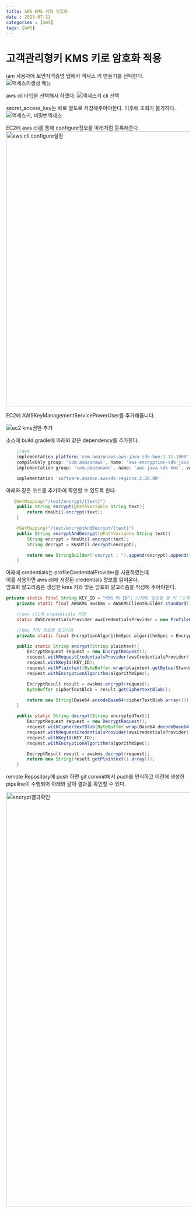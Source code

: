 ```yaml
---
title: AWS KMS 이용 암호화
date : 2023-07-21
categories : [AWS]
tags: [AWS]
---
```

# 고객관리형키 KMS 키로 암호화 적용

iam 사용자에 보안자격증명 탭에서 액세스 키 만들기를 선택한다.
![액세스키생성 메뉴](https://github.com/hyunhyun/hyunhyun.github.io/assets/18597515/28f279f9-1113-4091-91cb-812c168295a5)

aws cli 타입을 선택해서 하겠다.
![액세스키 cli 선택](https://github.com/hyunhyun/hyunhyun.github.io/assets/18597515/48e3980c-5095-4b2c-8491-32856f1e4117)

secret_access_key는 바로 별도로 저장해주어야한다. 이후에 조회가 불가하다.
![액세스키, 비밀번엑세스](https://github.com/hyunhyun/hyunhyun.github.io/assets/18597515/05ca8d05-41f0-4a3d-8c16-0d87a0d536b5)

EC2에 aws cli를 통해 configure정보를 아래처럼 등록해준다.
<img width="752" alt="aws cli configure설정" src="https://github.com/hyunhyun/hyunhyun.github.io/assets/18597515/74685e12-c1fe-438b-ae26-87d7f9e16af2">


EC2에 AWSKeyManagementServicePowerUser를 추가해줍니다.

![ec2 kms권한 추가](https://github.com/hyunhyun/hyunhyun.github.io/assets/18597515/bb21d2eb-8947-452b-ba3e-96a82d85cfc3)

소스에 build.gradle에 아래와 같은 dependency를 추가한다.

```groovy
	//aws
	implementation platform('com.amazonaws:aws-java-sdk-bom:1.11.1000')
	compileOnly group: 'com.amazonaws', name: 'aws-encryption-sdk-java', version: '2.3.0'
	implementation group: 'com.amazonaws', name: 'aws-java-sdk-kms', version: '1.12.475'

	implementation 'software.amazon.awssdk:regions:2.20.80'
```

아래와 같은 코드를 추가하여 확인할 수 있도록 한다.
```java
   @GetMapping("/test/encrypt/{text}")
    public String encrypt(@PathVariable String text){
        return KmsUtil.encrypt(text);
    }

    @GetMapping("/test/encryptAndDecrypt/{text}")
    public String encryptAndDecrypt(@PathVariable String text){
        String encrypt = KmsUtil.encrypt(text);
        String decrypt = KmsUtil.decrypt(encrypt);

        return new StringBuilder("encrypt : ").append(encrypt).append(" decrypt : ").append(decrypt).toString();
    }
```

아래에 credentials는 profileCredentialProvider를 사용하였는데 <br>
이를 사용하면 aws cli에 저장된 credentials 정보를 읽어온다. <br>
암호화 알고리즘은 생성한 kms 키와 맞는 암호화 알고리즘을 작성해 주어야한다.

```java
private static final String KEY_ID = "KMS 키 ID"; //KMS 암호활 할 키 (고객관리형키)
    private static final AWSKMS awskms = AWSKMSClientBuilder.standard().withRegion(Regions.AP_NORTHEAST_2).build();

    //aws cli에 credentials 저장
    static AWSCredentialsProvider awsCredentialsProvider = new ProfileCredentialsProvider();

    //kms 키의 암호화 알고리즘
    private static final EncryptionAlgorithmSpec algorithmSpec = EncryptionAlgorithmSpec.SYMMETRIC_DEFAULT;

    public static String encrypt(String plaintext){
        EncryptRequest request = new EncryptRequest();
        request.withRequestCredentialsProvider(awsCredentialsProvider);
        request.withKeyId(KEY_ID);
        request.withPlaintext(ByteBuffer.wrap(plaintext.getBytes(StandardCharsets.UTF_8)));
        request.withEncryptionAlgorithm(algorithmSpec);

        EncryptResult result = awskms.encrypt(request);
        ByteBuffer cipherTextBlob = result.getCiphertextBlob();

        return new String(Base64.encodeBase64(cipherTextBlob.array()));
    }

    public static String decrypt(String encryptedText){
        DecryptRequest request = new DecryptRequest();
        request.withCiphertextBlob(ByteBuffer.wrap(Base64.decodeBase64(encryptedText)));
        request.withRequestCredentialsProvider(awsCredentialsProvider);
        request.withKeyId(KEY_ID);
        request.withEncryptionAlgorithm(algorithmSpec);

        DecryptResult result = awskms.decrypt(request);
        return new String(result.getPlaintext().array());
    }
```
remote Repository에 push 하면 git commit에서 push를 인식하고 이전에 생성한 pipeline이 수행되어 아래와 같이 결과를 확인할 수 있다.

<img width="1133" alt="encrypt결과확인" src="https://github.com/hyunhyun/hyunhyun.github.io/assets/18597515/0563c99d-3ece-49ab-a323-5731dd4917bb">
